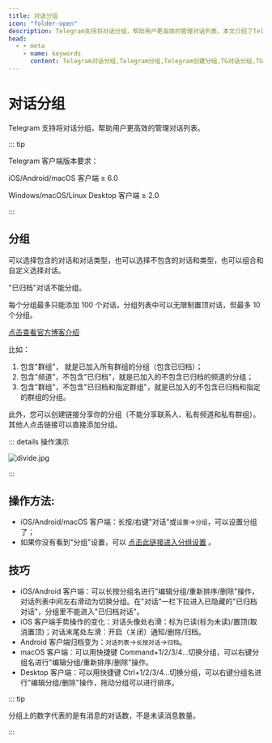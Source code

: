 ```yaml
---
title: 对话分组
icon: "folder-open"
description: Telegram支持将对话分组，帮助用户更高效的管理对话列表。本文介绍了Telegram如何设置对话分组，以及对话分组的一些操作技巧.访问TGwiki - Telegram知识库，了解更多Telegram使用技巧。
head:
  - - meta
    - name: keywords
      content: Telegram对话分组,Telegram分组,Telegram创建分组,TG对话分组,TG分组,TG创建分组,电报对话分组,电报分组,电报创建分组,Telegram设置,TGwiki,Telegram知识库
---
```


# 对话分组

Telegram 支持将对话分组，帮助用户更高效的管理对话列表。

::: tip

Telegram 客户端版本要求：

iOS/Android/macOS 客户端 ≥ 6.0

Windows/macOS/Linux Desktop 客户端 ≥ 2.0

:::

## 分组

可以选择包含的对话和对话类型，也可以选择不包含的对话和类型，也可以组合和自定义选择对话。

"已归档"对话不能分组。

每个分组最多只能添加 100 个对话，分组列表中可以无限制置顶对话，但最多 10 个分组。

[点击查看官方博客介绍](https://telegram.org/blog/folders)

比如：

1. 包含"群组"， 就是已加入所有群组的分组（包含已归档）；
2. 包含"频道"，不包含"已归档"，就是已加入的不包含已归档的频道的分组；
3. 包含"群组"，不包含"已归档和指定群组"，就是已加入的不包含已归档和指定的群组的分组。

此外，您可以创建链接分享你的分组（不能分享联系人、私有频道和私有群组）。其他人点击链接可以直接添加分组。

::: details 操作演示

![divide.jpg](https://s2.loli.net/2024/01/27/gxhZNRpCWYltq75.jpg)

:::

## 操作方法:

- iOS/Android/macOS 客户端：长按/右键"对话"或`设置`->`分组`，可以设置分组了；
- 如果你没有看到"分组"设置，可以 [点击此链接进入分组设置](tg://settings/folders) 。

## 技巧

- iOS/Android 客户端：可以长按分组名进行"编辑分组/重新排序/删除"操作，对话列表中间左右滑动为切换分组。在"对话"一栏下拉进入已隐藏的"已归档对话"，分组里不能进入"已归档对话"。
- iOS 客户端手势操作的变化：对话头像处右滑：标为已读(标为未读)/置顶(取消置顶)；对话末尾处左滑：开启（关闭）通知/删除/归档。
- Android 客户端归档变为：`对话列表`->`长按对话`->`归档`。
- macOS 客户端：可以用快捷键 Command+1/2/3/4...切换分组，可以右键分组名进行"编辑分组/重新排序/删除"操作。
- Desktop 客户端：可以用快捷键 Ctrl+1/2/3/4...切换分组，可以右键分组名进行"编辑分组/删除"操作，拖动分组可以进行排序。

::: tip

分组上的数字代表的是有消息的对话数，不是未读消息数量。

:::
